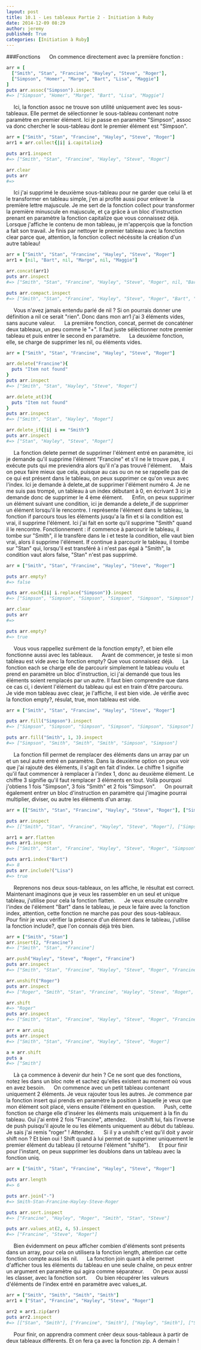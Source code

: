 ```yaml
---
layout: post
title: 10.1 - Les tableaux Partie 2 - Initiation à Ruby
date: 2014-12-09 08:29
author: jeremy
published: True
categories: [Initiation à Ruby]
---
```

###Fonctions
     On commence directement avec la première fonction :
```ruby
arr = [
  ["Smith", "Stan", "Francine", "Hayley", "Steve", "Roger"],
  ["Simpson", "Homer", "Marge", "Bart", "Lisa", "Maggie"]
]
puts arr.assoc("Simpson").inspect
#=> ["Simpson", "Homer", "Marge", "Bart", "Lisa", "Maggie"]
```
<!--break-->
     Ici, la fonction assoc ne trouve son utilité uniquement avec les sous-tableaux. Elle permet de sélectionner le sous-tableau contenant notre paramètre en premier élément. Ici je passe en paramètre "Simpson", assoc va donc chercher le sous-tableau dont le premier élément est "Simpson".
```ruby
arr = ["Smith", "Stan", "Francine", "Hayley", "Steve", "Roger"]
arr1 = arr.collect{|i| i.capitalize}

puts arr1.inspect
#=> ["Smith", "Stan", "Francine", "Hayley", "Steve", "Roger"]

arr.clear
puts arr
#=>
```

     Ici j'ai supprimé le deuxième sous-tableau pour ne garder que celui là et le transformer en tableau simple, j'en ai profité aussi pour enlever la première lettre majuscule. Je me sert de la fonction collect pour transformer la première minuscule en majuscule, et ça grâce à un bloc d'instruction prenant en paramètre la fonction capitalize que vous connaissez déjà. Lorsque j'affiche le contenu de mon tableau, je m'apperçois que la fonction a fait son travail. Je finis par nettoyer le premier tableau avec la fonction clear parce que, attention, la fonction collect nécéssite la création d'un autre tableau!
```ruby
arr = ["Smith", "Stan", "Francine", "Hayley", "Steve", "Roger"]
arr1 = [nil, "Bart", nil, "Marge", nil, "Maggie"]

arr.concat(arr1)
puts arr.inspect
#=> ["Smith", "Stan", "Francine", "Hayley", "Steve", "Roger", nil, "Bart", nil, "Marge", nil, "Maggie"]

puts arr.compact.inspect
#=> ["Smith", "Stan", "Francine", "Hayley", "Steve", "Roger", "Bart", "Marge", "Maggie"]
```

     Vous n'avez jamais entendu parlé de nil ? Si on pourrais donner une définition a nil ce serait "rien". Donc dans mon arr1 j'ai 3 éléments vides, sans aucune valeur.
     La première fonction, concat, permet de concaténer deux tableaux, un peu comme le "+". Il faut juste sélèctionner notre premier tableau et puis entrer le second en paramètre.
     La deuxième fonction, elle, se charge de supprimer les nil, ou éléments vides.

```ruby
arr = ["Smith", "Stan", "Francine", "Hayley", "Steve", "Roger"]

arr.delete("Francine"){
  puts "Item not found"
}
puts arr.inspect
#=> ["Smith", "Stan", "Hayley", "Steve", "Roger"]

arr.delete_at(3){
  puts "Item not found"
}
puts arr.inspect
#=> ["Smith", "Stan", "Hayley", "Roger"]

arr.delete_if{|i| i == "Smith"}
puts arr.inspect
#=> ["Stan", "Hayley", "Steve", "Roger"]
```

     La fonction delete permet de supprimer l'élément entré en paramètre, ici je demande qu'il supprime l'élément "Francine" et s'il ne le trouve pas, il exécute puts qui me previendra alors qu'il n'a pas trouvé l'élément.
     Mais on peux faire mieux que cela, puisque au cas ou on ne se rappelle pas de ce qui est présent dans le tableau, on peux supprimer ce qu'on veux avec l'index. Ici je demande à delete_at de supprimer l'élément numéro 4. Je ne me suis pas trompé, un tableau à un index débutant à 0, en écrivant 3 ici je demande donc de supprimer le 4 ème élément.
     Enfin, on peux supprimer un élément suivant une condition, ici je demande a delete_if de supprimer un élément lorsqu'il le rencontre. I représente l'élément dans le tableau, la fonction if parcours tous les éléments jusqu'a la fin et si la condition est vrai, il supprime l'élément. Ici j'ai fait en sorte qu'il supprime "Smith" quand il le rencontre. Fonctionnement : if commence à parcourir le tableau, il tombe sur "Smith", il le transfère dans le i et teste la condition, elle vaut bien vrai, alors il supprime l'élément. If continue à parcourir le tableau, il tombe sur "Stan" qui, lorsqu'il est transféré à i n'est pas égal à "Smith", la condition vaut alors false, "Stan" n'est pas supprimé.

```ruby
arr = ["Smith", "Stan", "Francine", "Hayley", "Steve", "Roger"]

puts arr.empty?
#=> false

puts arr.each{|i| i.replace("Simpson")}.inspect
#=> ["Simpson", "Simpson", "Simpson", "Simpson", "Simpson", "Simpson"]

arr.clear
puts arr
#=>

puts arr.empty?
#=> true
```
     Vous vous rappellez surêment de la fonction empty?, et bien elle fonctionne aussi avec les tableaux.
     Avant de commencer, je teste si mon tableau est vide avec la fonction empty? Que vous connaissez déjà.
     La fonction each se charge elle de parcourir simplement le tableau voulu et prend en paramètre un bloc d'instruction, ici j'ai demandé que tous les éléments soient remplacés par un autre. Il faut bien comprendre que dans ce cas ci, i devient l'élément du tableau qui est en train d'être parcouru.
     Je vide mon tableau avec clear, je l'affiche, il est bien vide. Je vérifie avec la fonction empty?, résulat, true, mon tableau est vide.
```ruby
arr = ["Smith", "Stan", "Francine", "Hayley", "Steve", "Roger"]

puts arr.fill("Simpson").inspect
#=> ["Simpson", "Simpson", "Simpson", "Simpson", "Simpson", "Simpson"]

puts arr.fill("Smith", 1, 3).inspect
#=> ["Simpson", "Smith", "Smith", "Smith", "Simpson", "Simpson"]
```
     La fonction fill permet de remplacer des éléments dans un array par un et un seul autre entré en paramètre. Dans la deuxième option on peux voir que j'ai rajouté des éléments, il s'agit en fait d'index. Le chiffre 1 signifie qu'il faut commencer à remplacer à l'index 1, donc au deuxième élément. Le chiffre 3 signifie qu'il faut remplacer 3 éléments en tout. Voilà pourquoi j'obtiens 1 fois "Simpson", 3 fois "Smith" et 2 fois "Simpson".
     On pourrait également entrer un bloc d'instruction en paramètre qui j'imagine pourrai multiplier, diviser, ou autre les éléments d'un array.
```ruby
arr = [["Smith", "Stan", "Francine", "Hayley", "Steve", "Roger"], ["Simpson", "Homer", "Marge", "Bart", "Lisa", "Maggie"]]

puts arr.inspect
#=> [["Smith", "Stan", "Francine", "Hayley", "Steve", "Roger"], ["Simpson", "Homer", "Marge", "Bart", "Lisa", "Maggie"]]

arr1 = arr.flatten
puts arr1.inspect
#=> ["Smith", "Stan", "Francine", "Hayley", "Steve", "Roger", "Simpson", "Homer", "Marge", "Bart", "Lisa", "Maggie"]]

puts arr1.index("Bart")
#=> 8
puts arr.include?("Lisa")
#=> true
```
     Reprenons nos deux sous-tableaux, on les affiche, le résultat est correct. Maintenant imaginons que je veux les rassembler en un seul et unique tableau, j'utilise pour cela la fonction flatten.
     Je veux ensuite connaître l'index de l'élément "Bart" dans le tableau, je peux le faire avec la fonction index, attention, cette fonction ne marche pas pour des sous-tableaux.
     Pour finir je veux vérifier la présence d'un élément dans le tableau, j'utilise la fonction include?, que l'on connais déjà très bien.
```ruby
arr = ["Smith", "Stan"]
arr.insert(2, "Francine")
#=> ["Smith", "Stan", "Francine"]

arr.push("Hayley", "Steve", "Roger", "Francine")
puts arr.inspect
#=> ["Smith", "Stan", "Francine", "Hayley", "Steve", "Roger", "Francine"]

arr.unshift("Roger")
puts arr.inspect
#=> ["Roger", "Smith", "Stan", "Francine", "Hayley", "Steve", "Roger", "Francine"]

arr.shift
#=> "Roger"
puts arr.inspect
#=> ["Smith", "Stan", "Francine", "Hayley", "Steve", "Roger", "Francine"]

arr = arr.uniq
puts arr.inspect
#=> ["Smith", "Stan", "Francine", "Hayley", "Steve", "Roger"]

a = arr.shift
puts a
#=> ["Smith"]
```
     Là ça commence à devenir dur hein ? Ce ne sont que des fonctions, notez les dans un bloc note et sachez qu'elles existent au moment où vous en avez besoin.
     On commence avec un petit tableau contenant uniquement 2 éléments. Je veux rajouter tous les autres. Je commence par la fonction insert qui prends en paramètre la position à laquelle je veux que mon élément soit placé, viens ensuite l'élément en question.
     Push, cette fonction se charge elle d'insérer les éléments mais uniquement à la fin du tableau. Oui j'ai entré 2 fois "Francine", attendez.
     Unshift lui, fais l'inverse de push puisqu'il ajoute le ou les éléments uniquement au début du tableau. Je sais j'ai remis "roger" ! Attendez.
     Si il y a unshift c'est qu'il doit y avoir shift non ? Et bien oui ! Shift quand à lui permet de supprimer uniquement le premier élément du tableau (il retourne l'élément "shifté").
     Et pour finir pour l'instant, on peux supprimer les doublons dans un tableau avec la fonction uniq.
```ruby
arr = ["Smith", "Stan", "Francine", "Hayley", "Steve", "Roger"]

puts arr.length
#=> 6

puts arr.join("-")
#=> Smith-Stan-Francine-Hayley-Steve-Roger

puts arr.sort.inspect
#=> ["Francine", "Hayley", "Roger", "Smith", "Stan", "Steve"]

puts arr.values_at(2, 4, 5).inspect
#=> ["Francine", "Steve", "Roger"]
```
     Bien évidemment on peux afficher combien d'éléments sont présents dans un array, pour cela on utilisera la fonction length, attention car cette fonction compte aussi les nil.
     La fonction join quant à elle permet d'afficher tous les éléments du tableau en une seule chaîne, on peux entrer un argument en paramètre qui agira comme séparateur.
     On peux aussi les classer, avec la fonction sort.
     Ou bien récupérer les valeurs d'éléments de l'index entré en paramètre avec values_at.
```ruby
arr = ["Smith", "Smith", "Smith", "Smith"]
arr1 = ["Stan", "Francine", "Hayley", "Steve", "Roger"]

arr2 = arr1.zip(arr)
puts arr2.inspect
#=> [["Stan", "Smith"], ["Francine", "Smith"], ["Hayley", "Smith"], ["Steve", "Smith"], ["Roger", nil]]
```
     Pour finir, on apprendra comment créer deux sous-tableaux à partir de deux tableaux différents. Et on fera ça avec la fonction zip.
A demain !
